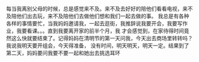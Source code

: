 每当我离别父母的时候，总是感觉来不及。来不及去好好的陪他们看看电视，来不及陪他们出去玩，来不及陪他们去做他们想和我们一起去做的事。
我总是有各种各样的事情要忙，当我妈妈邀请我，一起去逛街，我推辞说我要开会，我要写作业，我要看课。。。直到我要离开家的前半个月，我
才会感觉到，在家待得时间竟然这么快就要结束了。记得妈妈在清明节的第一天问我，今天出去商场里转转吗？我说我明天要开组会，今天得准备，
没有时间，明天明天，明天一定。结果到了第二天，妈妈要问我要不要一起和她出去挑选耳环